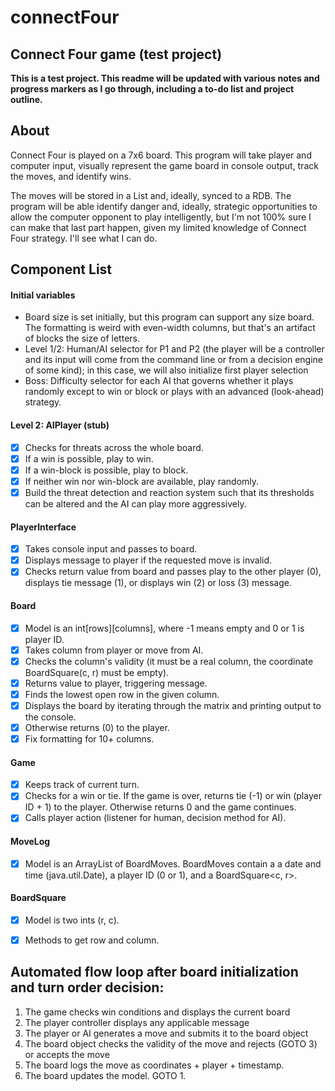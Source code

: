 # connectFour
## Connect Four game (test project)

**This is a test project. This readme will be updated with various notes and progress markers as I go through, including a to-do list and project outline.**

## About
Connect Four is played on a 7x6 board. This program will take player and computer input, visually represent the game board in console output, track the moves, and identify wins.

The moves will be stored in a List and, ideally, synced to a RDB. The program will be able identify danger and, ideally, strategic opportunities to allow the computer opponent to play intelligently, but I'm not 100% sure I can make that last part happen, given my limited knowledge of Connect Four strategy. I'll see what I can do.

## Component List

#### Initial variables
- Board size is set initially, but this program can support any size board. The formatting is weird with even-width columns, but that's an artifact of blocks the size of letters.
- Level 1/2: Human/AI selector for P1 and P2 (the player will be a controller and its input will come from the command line or from a decision engine of some kind); in this case, we will also initialize first player selection
- Boss: Difficulty selector for each AI that governs whether it plays randomly except to win or block or plays with an advanced (look-ahead) strategy.
	
#### Level 2: AIPlayer (stub)
- [X] Checks for threats across the whole board.
- [X] If a win is possible, play to win.
- [X] If a win-block is possible, play to block.
- [X] If neither win nor win-block are available, play randomly.
- [X] Build the threat detection and reaction system such that its thresholds can be altered and the AI can play more aggressively.

#### PlayerInterface
- [X] Takes console input and passes to board.
- [X] Displays message to player if the requested move is invalid.
- [X] Checks return value from board and passes play to the other player (0), displays tie message (1), or displays win (2) or loss (3) message.

#### Board
- [X] Model is an int\[rows\]\[columns\], where -1 means empty and 0 or 1 is player ID.
- [X] Takes column from player or move from AI.
- [X] Checks the column's validity (it must be a real column, the coordinate BoardSquare(c, r) must be empty).
- [X] Returns value to player, triggering message.
- [X] Finds the lowest open row in the given column.
- [X] Displays the board by iterating through the matrix and printing output to the console.
- [X] Otherwise returns (0) to the player.
- [X] Fix formatting for 10+ columns.

#### Game
- [X] Keeps track of current turn.
- [X] Checks for a win or tie. If the game is over, returns tie (-1) or win (player ID + 1) to the player. Otherwise returns 0 and the game continues.
- [X] Calls player action (listener for human, decision method for AI).

#### MoveLog
- [X] Model is an ArrayList of BoardMoves. BoardMoves contain a a date and time (java.util.Date), a player ID (0 or 1), and a BoardSquare<c, r>.

#### BoardSquare
- [X] Model is two ints (r, c).
- [X] Methods to get row and column.



## Automated flow loop after board initialization and turn order decision:
1. The game checks win conditions and displays the current board
2. The player controller displays any applicable message
3. The player or AI generates a move and submits it to the board object
4. The board object checks the validity of the move and rejects (GOTO 3) or accepts the move
5. The board logs the move as coordinates + player + timestamp.
6. The board updates the model. GOTO 1.